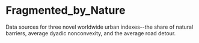 # Fragmented_by_Nature
Data sources for three novel worldwide urban indexes--the share of natural barriers, average dyadic nonconvexity, and the average road detour.
